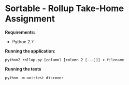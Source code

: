 # Sortable - Rollup Take-Home Assignment

**Requirements:**

- Python 2.7

**Running the application:**

```
python2 rollup.py [column1 [column 2 [...]]] < filename
```

**Running the tests**

```
python -m unittest discover
```
